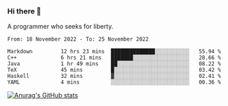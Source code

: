 ### Hi there 👋

<!--
**shejialuo/shejialuo** is a ✨ _special_ ✨ repository because its `README.md` (this file) appears on your GitHub profile.

Here are some ideas to get you started:

- 🔭 I’m currently working on ...
- 🌱 I’m currently learning ...
- 👯 I’m looking to collaborate on ...
- 🤔 I’m looking for help with ...
- 💬 Ask me about ...
- 📫 How to reach me: ...
- 😄 Pronouns: ...
- ⚡ Fun fact: ...
-->

A programmer who seeks for liberty.

<!--START_SECTION:waka-->

```text
From: 18 November 2022 - To: 25 November 2022

Markdown         12 hrs 23 mins  ██████████████░░░░░░░░░░░   55.94 %
C++              6 hrs 21 mins   ███████░░░░░░░░░░░░░░░░░░   28.66 %
Java             1 hr 49 mins    ██░░░░░░░░░░░░░░░░░░░░░░░   08.22 %
TeX              45 mins         █░░░░░░░░░░░░░░░░░░░░░░░░   03.42 %
Haskell          32 mins         ▓░░░░░░░░░░░░░░░░░░░░░░░░   02.41 %
YAML             4 mins          ░░░░░░░░░░░░░░░░░░░░░░░░░   00.36 %
```

<!--END_SECTION:waka-->

[![Anurag's GitHub stats](https://github-readme-stats.vercel.app/api?username=shejialuo&show_icons=true&theme=dracula)](https://github.com/anuraghazra/github-readme-stats)
